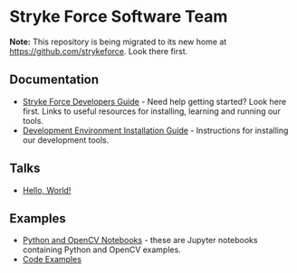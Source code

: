 # Stryke Force Software Team

**Note:** This repository is being migrated to its new home at https://github.com/strykeforce. Look there first.

## Documentation

- [Stryke Force Developers Guide](docs/resources.md) - Need help getting started? Look here first. Links to useful resources for installing, learning and running our tools.
- [Development Environment Installation Guide](docs/tools.md) - Instructions for installing our development tools.

## Talks

- [Hello, World!](http://go-talks.appspot.com/github.com/jhh/sf/talks/hello-world.slide)

## Examples

- [Python and OpenCV Notebooks](notebooks) - these are Jupyter notebooks containing Python and OpenCV examples.
- [Code Examples](examples)
